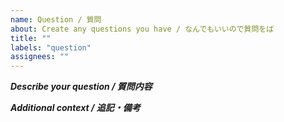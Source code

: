 ```yaml
---
name: Question / 質問
about: Create any questions you have / なんでもいいので質問をば
title: ""
labels: "question"
assignees: ""
---
```


***Describe your question / 質問内容***

***Additional context / 追記・備考***
